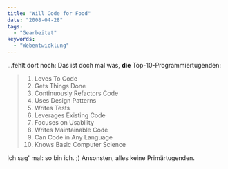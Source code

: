 ```yaml
---
title: "Will Code for Food"
date: "2008-04-28"
tags:
  - "Gearbeitet"
keywords:
  - "Webentwicklung"
---
```


…fehlt dort noch: Das ist doch mal was, **die** Top-10-Programmiertugenden:

> 1. Loves To Code
> 2. Gets Things Done
> 3. Continuously Refactors Code
> 4. Uses Design Patterns
> 5. Writes Tests
> 6. Leverages Existing Code
> 7. Focuses on Usability
> 8. Writes Maintainable Code
> 9. Can Code in Any Language
> 10. Knows Basic Computer Science

Ich sag' mal: so bin ich. ;) Ansonsten, alles keine Primärtugenden.
